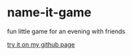 # name-it-game
fun little game for an evening with friends

[try it on my github page](https://maximiliansteiger.github.io/projects/name-it-game/index.html)

